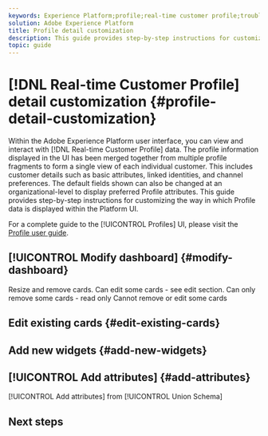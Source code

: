 ```yaml
---
keywords: Experience Platform;profile;real-time customer profile;troubleshooting;API
solution: Adobe Experience Platform
title: Profile detail customization
description: This guide provides step-by-step instructions for customizing the way in which Real-time Customer Profile data is displayed within the Adobe Experience Platform UI. 
topic: guide
---
```


# [!DNL Real-time Customer Profile] detail customization {#profile-detail-customization}

Within the Adobe Experience Platform user interface, you can view and interact with [!DNL Real-time Customer Profile] data. The profile information displayed in the UI has been merged together from multiple profile fragments to form a single view of each individual customer. This includes customer details such as basic attributes, linked identities, and channel preferences. The default fields shown can also be changed at an organizational-level to display preferred Profile attributes. This guide provides step-by-step instructions for customizing the way in which Profile data is displayed within the Platform UI.  

For a complete guide to the [!UICONTROL Profiles] UI, please visit the [Profile user guide](user-guide.md).

## [!UICONTROL Modify dashboard] {#modify-dashboard}

Resize and remove cards.
Can edit some cards - see edit section.
Can only remove some cards - read only
Cannot remove or edit some cards

## Edit existing cards {#edit-existing-cards}

## Add new widgets {#add-new-widgets}

## [!UICONTROL Add attributes] {#add-attributes}

[!UICONTROL Add attributes] from [!UICONTROL Union Schema]

## Next steps